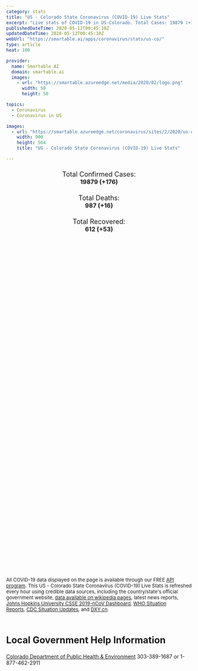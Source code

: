 ```yaml
---
category: stats
title: "US - Colorado State Coronavirus (COVID-19) Live Stats"
excerpt: "Live stats of COVID-19 in US-Colorado. Total Cases: 19879 (+176), Deaths: 987 (+16), Recoveries: 612(+53)."
publishedDateTime: 2020-05-12T00:45:10Z
updatedDateTime: 2020-05-12T00:45:10Z
webUrl: "https://smartable.ai/apps/coronavirus/stats/us-co/"
type: article
heat: 100

provider:
  name: Smartable AI
  domain: smartable.ai
  images:
    - url: "https://smartable.azureedge.net/media/2020/02/logo.png"
      width: 50
      height: 50

topics:
  - Coronavirus
  - Coronavirus in US

images:
  - url: "https://smartable.azureedge.net/coronavirus/sites/2/2020/us-co.jpg"
    width: 900
    height: 564
    title: "US - Colorado State Coronavirus (COVID-19) Live Stats"

---
```

<div class="total-stats" style="text-align: center;">
    <h3>
	    <div style="font-size: 18px; font-weight: 400;">Total Confirmed Cases:</div>
	    19879 (<span class='red'>+176</span>)
    </h3>
    <h3>
	    <div style="font-size: 18px; font-weight: 400;">Total Deaths:</div>
	    987 (<span class='red'>+16</span>)
    </h3>
    <h3>
	    <div style="font-size: 18px; font-weight: 400;">Total Recovered:</div>
	    612 (<span class='green'>+53</span>)
    </h3>
</div>

<script type="text/javascript" src="https://www.gstatic.com/charts/loader.js"></script>

<div id="time_series_chart" style="width: 100%; height: 400px;"></div>
<script type="text/javascript">
  google.charts.load('current', {'packages':['corechart']});
  google.charts.setOnLoadCallback(drawChart);
  function drawChart() {
    var data = google.visualization.arrayToDataTable([
      ['Date', 'Total Cases', 'Total Deaths', 'Total Recovered'],
      ['1/22/2020', 0, 0, 0],['1/23/2020', 0, 0, 0],['1/24/2020', 0, 0, 0],['1/25/2020', 0, 0, 0],['1/26/2020', 0, 0, 0],['1/27/2020', 0, 0, 0],['1/28/2020', 0, 0, 0],['1/29/2020', 0, 0, 0],['1/30/2020', 0, 0, 0],['1/31/2020', 0, 0, 0],['2/1/2020', 0, 0, 0],['2/2/2020', 0, 0, 0],['2/3/2020', 0, 0, 0],['2/4/2020', 0, 0, 0],['2/5/2020', 0, 0, 0],['2/6/2020', 0, 0, 0],['2/7/2020', 0, 0, 0],['2/8/2020', 0, 0, 0],['2/9/2020', 0, 0, 0],['2/10/2020', 0, 0, 0],['2/11/2020', 0, 0, 0],['2/12/2020', 0, 0, 0],['2/13/2020', 0, 0, 0],['2/14/2020', 0, 0, 0],['2/15/2020', 0, 0, 0],['2/16/2020', 0, 0, 0],['2/17/2020', 0, 0, 0],['2/18/2020', 0, 0, 0],['2/19/2020', 0, 0, 0],['2/20/2020', 0, 0, 0],['2/21/2020', 0, 0, 0],['2/22/2020', 0, 0, 0],['2/23/2020', 0, 0, 0],['2/24/2020', 0, 0, 0],['2/25/2020', 0, 0, 0],['2/26/2020', 0, 0, 0],['2/27/2020', 0, 0, 0],['2/28/2020', 0, 0, 0],['2/29/2020', 0, 0, 0],['3/1/2020', 0, 0, 0],['3/2/2020', 0, 0, 0],['3/3/2020', 0, 0, 0],['3/4/2020', 0, 0, 0],['3/5/2020', 0, 0, 0],['3/6/2020', 3, 0, 0],['3/7/2020', 7, 0, 0],['3/8/2020', 7, 0, 0],['3/9/2020', 7, 0, 0],['3/10/2020', 14, 0, 0],['3/11/2020', 27, 0, 0],['3/12/2020', 50, 0, 0],['3/13/2020', 76, 1, 0],['3/14/2020', 100, 1, 0],['3/15/2020', 133, 1, 0],['3/16/2020', 133, 1, 0],['3/17/2020', 185, 2, 0],['3/18/2020', 221, 2, 0],['3/19/2020', 277, 4, 0],['3/20/2020', 363, 4, 0],['3/21/2020', 476, 6, 0],['3/22/2020', 595, 7, 0],['3/23/2020', 723, 7, 0],['3/24/2020', 912, 11, 0],['3/25/2020', 1087, 20, 0],['3/26/2020', 1430, 19, 0],['3/27/2020', 1740, 31, 0],['3/28/2020', 2063, 44, 0],['3/29/2020', 2308, 47, 0],['3/30/2020', 2627, 51, 0],['3/31/2020', 2968, 69, 0],['4/1/2020', 3330, 80, 0],['4/2/2020', 3728, 97, 0],['4/3/2020', 4173, 111, 0],['4/4/2020', 4565, 126, 0],['4/5/2020', 4950, 140, 0],['4/6/2020', 5183, 150, 0],['4/7/2020', 5429, 179, 0],['4/8/2020', 5655, 193, 0],['4/9/2020', 6202, 226, 0],['4/10/2020', 6513, 250, 0],['4/11/2020', 6893, 274, 108],['4/12/2020', 7307, 289, 112],['4/13/2020', 7696, 306, 116],['4/14/2020', 7954, 327, 498],['4/15/2020', 8284, 354, 510],['4/16/2020', 8679, 372, 510],['4/17/2020', 9051, 389, 510],['4/18/2020', 9444, 411, 529],['4/19/2020', 9734, 420, 559],['4/20/2020', 10116, 447, 559],['4/21/2020', 10460, 484, 559],['4/22/2020', 10891, 506, 559],['4/23/2020', 11274, 550, 559],['4/24/2020', 12082, 550, 559],['4/25/2020', 12968, 680, 559],['4/26/2020', 13441, 684, 559],['4/27/2020', 13879, 708, 559],['4/28/2020', 14316, 737, 559],['4/29/2020', 14758, 767, 559],['4/30/2020', 15284, 777, 559],['5/1/2020', 15748, 800, 559],['5/2/2020', 16225, 832, 559],['5/3/2020', 16635, 842, 559],['5/4/2020', 16936, 854, 559],['5/5/2020', 17364, 903, 559],['5/6/2020', 17830, 921, 559],['5/7/2020', 18371, 944, 559],['5/8/2020', 18827, 960, 559],['5/9/2020', 19375, 967, 559],['5/10/2020', 19703, 971, 559],['5/11/2020', 19879, 987, 612],
    ]);
    var options = {
      curveType: 'none',
      chartArea: {'width': '80%', 'height': '80%'},
      legend: { position: 'top' },
      lineWidth: 5,
      colors: ['#f60109', '#444444', '#81B71F']
    };
    var chart = new google.visualization.LineChart(document.getElementById('time_series_chart'));
    chart.draw(data, options);
  }
</script>

<div id="geo_chart" style="width: 100%; height: 500px;"></div>
<script type="text/javascript">
  google.charts.load('current', {
    'packages':['geochart'],
    'mapsApiKey': 'AIzaSyDk1HhVhLaveyKrUhhHZ5YwzIpEcbdal6U'
  });
  google.charts.setOnLoadCallback(drawRegionsMap);
  function drawRegionsMap() {
    var data = google.visualization.arrayToDataTable([
      ['LATITUDE', 'LONGITUDE', 'DESCRIPTION', 'Total Cases', 'Total Deaths'],
      [39.7392, -104.9903, "Denver", 4070, 206],[39.7084, -104.7274, "Adams", 2242, 81],[39.6203, -104.3326, "Arapahoe", 3272, 177],[37.4767, -105.8396, "Alamosa", 25, 2],[40.8691, -104.2259, "Weld", 2139, 113],[37.3861, -102.2801, "Baca", 12, 0],[39.58, -105.2663, "Jefferson", 1649, 94],[40.0726, -105.5136, "Boulder", 767, 53],[38.9108, -104.4723, "El Paso", 1124, 78],[39.9541, -105.0527, "Broomfield", 198, 17],[39.6553, -106.8287, "Eagle", 558, 7],[38.5524, -106.0085, "Chaffee", 68, 16],[39.7241, -105.4306, "Clear Creek", 14, 1],[39.2587, -104.9389, "Douglas", 601, 28],[37.2086, -105.5667, "Costilla", 3, 0],[40.6956, -105.5943, "Larimer", 448, 19],[38.2209, -103.7567, "Crowley", 39, 1],[40.3134, -103.8023, "Morgan", 508, 22],[38.7053, -107.61, "Delta", 55, 1],[40.6818, -102.8395, "Logan", 401, 2],[38.5458, -106.9253, "Gunnison", 173, 6],[38.2351, -104.3434, "Pueblo", 182, 12],[39.2189, -104.5403, "Elbert", 39, 1],[39.5912, -106.064, "Summit", 165, 1],[38.362, -105.1417, "Fremont", 23, 0],[38.6084, -107.9827, "Montrose", 124, 11],[39.4667, -107.2599, "Garfield", 104, 2],[40.0565, -106.3782, "Grand", 5, 0],[37.0749, -107.5933, "La Plata", 65, 1],[38.0836, -107.0306, "Hinsdale", 3, 0],[38.6092, 106.5167, "Pitkin", 65, 3],[37.6307, -104.7818, "Huerfano", 3, 0],[40.2738, -106.9574, "Routt", 58, 6],[39.0877, -108.5673, "Mesa", 51, 0],[39.3038, -102.4234, "Kit Carson", 26, 2],[38.945, -105.1619, "Teller", 31, 2],[39.1361, -103.4735, "Lincoln", 4, 0],[38.1286, -108.2918, "San Miguel", 20, 0],[37.8488, -106.9252, "Mineral", 2, 0],[39.2467, -106.2935, "Lake", 23, 0],[40.5191, -108.0889, "Moffat", 6, 0],[37.5017, -108.66, "Montezuma", 23, 2],[38.0014, -103.5549, "Otero", 10, 1],[37.2675, -107.0301, "Archuleta", 8, 0],[38.7591, -105.5024, "Park", 15, 0],[37.6877, -106.586, "Rio Grande", 7, 0],[40.1644, -103.2206, "Washington", 9, 0],[39.7029, -102.2938, "Yuma", 11, 0],[38.0276, -107.6734, "Ouray", 6, 1],[40.6831, -102.1725, "Phillips", 8, 0],[37.1225, -104.7396, "Las Animas", 4, 0],[38.0862, -106.1407, "Saguache", 5, 0],[38.134, -105.4654, "Custer", 2, 0],[40.0498, -107.8953, "Rio Blanco", 1, 0],[39.7963, -105.5151, "Gilpin", 3, 0],[38.074, -102.6155, "Prowers", 9, 0],[37.7573704, -107.71625, "San Juan", 1, 0],[38.8002562, -102.6216211, "Cheyenne", 4, 0],[37.2689711, -106.2522143, "Conejos", 1, 0],[38.0036339, -103.0817903, "Bent", 1, 0],
    ]);
    var options = {
      backgroundColor: {fill:'transparent',stroke:'#FFF' ,strokeWidth:0 }, 
      displayMode: 'markers',
      region: 'US-CO', 
      resolution: 'metros',
      colorAxis: {colors: ['#F27D81', '#f60109']},
      sizeAxis: {minSize:3,  maxSize:12},
    };
    var chart = new google.visualization.GeoChart(document.getElementById('geo_chart'));
    chart.draw(data, options);
  };
</script>

<div id="geo_table"></div>
<script type="text/javascript">
  google.charts.load('current', {'packages':['table']});
  google.charts.setOnLoadCallback(drawTable);
  function drawTable() {
    var data = new google.visualization.DataTable();
    data.addColumn('string', 'Location');
    data.addColumn('number', 'Total Cases');
    data.addColumn('number', 'New Cases');
    data.addColumn('number', 'Active Cases');
    data.addColumn('number', 'Total Deaths');
    data.addColumn('number', 'New Deaths');
    data.addColumn('number', 'Total Recovered');
    data.addRows([
      [{v:"Denver", f:"Denver"}, 4070, 0, 3494, 206, 0, 370],[{v:"Adams", f:"Adams"}, 2242, 0, 2161, 81, 0, 0],[{v:"Arapahoe", f:"Arapahoe"}, 3272, 0, 3095, 177, 0, 0],[{v:"Alamosa", f:"Alamosa"}, 25, 0, 23, 2, 0, 0],[{v:"Weld", f:"Weld"}, 2139, 0, 2026, 113, 0, 0],[{v:"Baca", f:"Baca"}, 12, 0, 12, 0, 0, 0],[{v:"Jefferson", f:"Jefferson"}, 1649, 0, 1555, 94, 0, 0],[{v:"Boulder", f:"Boulder"}, 767, 0, 557, 53, 0, 157],[{v:"El Paso", f:"El Paso"}, 1124, 0, 1046, 78, 0, 0],[{v:"Broomfield", f:"Broomfield"}, 198, 0, 181, 17, 0, 0],[{v:"Eagle", f:"Eagle"}, 558, 0, 551, 7, 0, 0],[{v:"Chaffee", f:"Chaffee"}, 68, 0, 52, 16, 0, 0],[{v:"Clear Creek", f:"Clear Creek"}, 14, 0, 13, 1, 0, 0],[{v:"Douglas", f:"Douglas"}, 601, 0, 573, 28, 0, 0],[{v:"Costilla", f:"Costilla"}, 3, 0, 3, 0, 0, 0],[{v:"Larimer", f:"Larimer"}, 448, 0, 429, 19, 0, 0],[{v:"Crowley", f:"Crowley"}, 39, 0, 38, 1, 0, 0],[{v:"Morgan", f:"Morgan"}, 508, 0, 486, 22, 0, 0],[{v:"Delta", f:"Delta"}, 55, 0, 54, 1, 0, 0],[{v:"Logan", f:"Logan"}, 401, 0, 399, 2, 0, 0],[{v:"Gunnison", f:"Gunnison"}, 173, 0, 167, 6, 0, 0],[{v:"Pueblo", f:"Pueblo"}, 182, 0, 170, 12, 0, 0],[{v:"Elbert", f:"Elbert"}, 39, 0, 38, 1, 0, 0],[{v:"Summit", f:"Summit"}, 165, 0, 164, 1, 0, 0],[{v:"Fremont", f:"Fremont"}, 23, 0, 23, 0, 0, 0],[{v:"Montrose", f:"Montrose"}, 124, 0, 113, 11, 0, 0],[{v:"Garfield", f:"Garfield"}, 104, 0, 102, 2, 0, 0],[{v:"Grand", f:"Grand"}, 5, 0, 5, 0, 0, 0],[{v:"La Plata", f:"La Plata"}, 65, 0, 64, 1, 0, 0],[{v:"Hinsdale", f:"Hinsdale"}, 3, 0, 3, 0, 0, 0],[{v:"Pitkin", f:"Pitkin"}, 65, 0, 62, 3, 0, 0],[{v:"Huerfano", f:"Huerfano"}, 3, 0, 3, 0, 0, 0],[{v:"Routt", f:"Routt"}, 58, 0, 52, 6, 0, 0],[{v:"Mesa", f:"Mesa"}, 51, 0, 19, 0, 0, 32],[{v:"Kit Carson", f:"Kit Carson"}, 26, 0, 24, 2, 0, 0],[{v:"Teller", f:"Teller"}, 31, 0, 29, 2, 0, 0],[{v:"Lincoln", f:"Lincoln"}, 4, 0, 4, 0, 0, 0],[{v:"San Miguel", f:"San Miguel"}, 20, 0, 20, 0, 0, 0],[{v:"Mineral", f:"Mineral"}, 2, 0, 2, 0, 0, 0],[{v:"Lake", f:"Lake"}, 23, 0, 23, 0, 0, 0],[{v:"Moffat", f:"Moffat"}, 6, 0, 6, 0, 0, 0],[{v:"Montezuma", f:"Montezuma"}, 23, 0, 21, 2, 0, 0],[{v:"Otero", f:"Otero"}, 10, 0, 9, 1, 0, 0],[{v:"Archuleta", f:"Archuleta"}, 8, 0, 8, 0, 0, 0],[{v:"Park", f:"Park"}, 15, 0, 15, 0, 0, 0],[{v:"Rio Grande", f:"Rio Grande"}, 7, 0, 7, 0, 0, 0],[{v:"Washington", f:"Washington"}, 9, 0, 9, 0, 0, 0],[{v:"Yuma", f:"Yuma"}, 11, 0, 11, 0, 0, 0],[{v:"Ouray", f:"Ouray"}, 6, 0, 5, 1, 0, 0],[{v:"Phillips", f:"Phillips"}, 8, 0, 8, 0, 0, 0],[{v:"Las Animas", f:"Las Animas"}, 4, 0, 4, 0, 0, 0],[{v:"Saguache", f:"Saguache"}, 5, 0, 5, 0, 0, 0],[{v:"Custer", f:"Custer"}, 2, 0, 2, 0, 0, 0],[{v:"Rio Blanco", f:"Rio Blanco"}, 1, 0, 1, 0, 0, 0],[{v:"Gilpin", f:"Gilpin"}, 3, 0, 3, 0, 0, 0],[{v:"Prowers", f:"Prowers"}, 9, 0, 9, 0, 0, 0],[{v:"San Juan", f:"San Juan"}, 1, 0, 1, 0, 0, 0],[{v:"Cheyenne", f:"Cheyenne"}, 4, 0, 4, 0, 0, 0],[{v:"Conejos", f:"Conejos"}, 1, 0, 1, 0, 0, 0],[{v:"Bent", f:"Bent"}, 1, 0, 1, 0, 0, 0],
    ]);
    data.setProperty(0, 0, 'style', 'min-width:100px');
    var table = new google.visualization.Table(document.getElementById('geo_table'));
    table.draw(data, {allowHtml: true, sortColumn: 2, sortAscending: false, width: '660px', height: '100%'});
  }
</script>

<span style="font-size: 13px">All COVID-19 data displayed on the page is available through our FREE <a href="https://developer.smartable.ai">API program</a>. This US - Colorado State Coronavirus (COVID-19) Live Stats is refreshed every hour using credible data sources, including the country/state's official government website, <a href="https://en.wikipedia.org/wiki/2019%E2%80%9320_coronavirus_pandemic" target="_blank">data available on wikipedia pages</a>, latest news reports, <a href="https://systems.jhu.edu/research/public-health/ncov/" target="_blank">Johns Hopkins University CSSE 2019-nCoV Dashboard</a>, <a href="https://www.who.int/emergencies/diseases/novel-coronavirus-2019/situation-reports" target="_blank">WHO Situation Reports</a>, <a href="https://www.cdc.gov/coronavirus/2019-ncov/index.html" target="_blank">CDC Situation Updates</a>, and <a href="https://ncov.dxy.cn/ncovh5/view/pneumonia" target="_blank">DXY.cn</a>.</span>

<h2 id="news" class="center" style="margin-top: 60px; font-size: 25px;">Local Government Help Information</h2>
<div class="info center">
<a href="https://www.colorado.gov/pacific/cdphe/2019-novel-coronavirus" target="_blank">Colorado Department of Public Health & Environment</a> 303-389-1687 or 1-877-462-2911
</div>

